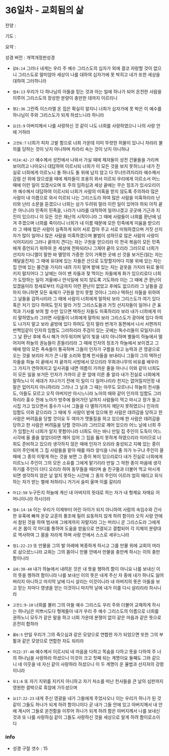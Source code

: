 # 36일차 - 교회됨의 삶

찬양 : 

기도 : 

요약 : 

성경 버전 : 개역개정판성경

- `갈6:14` 그러나 내게는 우리 주 예수 그리스도의 십자가 외에 결코 자랑할 것이 없으니 그리스도로 말미암아 세상이 나를 대하여 십자가에 못 박히고 내가 또한 세상을 대하여 그러하니라

- `엡4:13` 우리가 다 하나님의 아들을 믿는 것과 아는 일에 하나가 되어 온전한 사람을 이루어 그리스도의 장성한 분량이 충만한 데까지 이르리니

- `행2:36` 그런즉 이스라엘 온 집은 확실히 알지니 너희가 십자가에 못 박은 이 예수를 하나님이 주와 그리스도가 되게 하셨느니라 하니라

- `요15:9` 아버지께서 나를 사랑하신 것 같이 나도 너희를 사랑하였으니 나의 사랑 안에 거하라

- `고전6:7` 너희가 피차 고발 함으로 너희 가운데 이미 뚜렷한 허물이 있나니 차라리 불의를 당하는 것이 낫지 아니하며 차라리 속는 것이 낫지 아니하냐

- `마24:42-27` 예수께서 성전에서 나와서 가실 때에 제자들이 성전 건물들을 가리켜 보이려고 나아오니 대답하여 이르시되 너희가 이 모든 것을 보지 못하느냐 내가 진실로 너희에게 이르노니 돌 하나도 돌 위에 남지 않고 다 무너뜨려지리라 예수께서 감람 산 위에 앉으셨을 때에 제자들이 조용히 와서 이르되 우리에게 이르소서 어느 때에 이런 일이 있겠사오며 또 주의 임하심과 세상 끝에는 무슨 징조가 있사오리이까 예수께서 대답하여 이르시되 너희가 사람의 미혹을 받지 않도록 주의하라 많은 사람이 내 이름으로 와서 이르되 나는 그리스도라 하여 많은 사람을 미혹하리라 난리와 난리 소문을 듣겠으나 너희는 삼가 두려워 말라 이런 일이 있어야 하되 아직 끝은 아니니라 민족이 민족을, 나라가 나라를 대적하여 일어나겠고 곳곳에 기근과 지진이 있으리니 이 모든 것은 재난의 시작이니라 그 때에 사람들이 너희를 환난에 넘겨 주겠으며 너희를 죽이리니 너희가 내 이름 때문에 모든 민족에게 미움을 받으리라 그 때에 많은 사람이 실족하게 되어 서로 잡아 주고 서로 미워하겠으며 거짓 선지자가 많이 일어나 많은 사람을 미혹하겠으며 불법이 성하므로 많은 사람의 사랑이 식어지리라 그러나 끝까지 견디는 자는 구원을 얻으리라 이 천국 복음이 모든 민족에게 증언되기 위하여 온 세상에 전파되리니 그제야 끝이 오리라 그러므로 너희가 선지자 다니엘이 말한 바 멸망의 가증한 것이 거룩한 곳에 선 것을 보거든(읽는 자는 깨달을진저) 그 때에 유대에 있는 자들은 산으로 도망할지어다 지붕 위에 있는 자는 집 안에 있는 물건을 가지러 내려 가지 말며 밭에 있는 자는 겉옷을 가지러 뒤로 돌이키지 말지어다 그 날에는 아이 밴 자들과 젖 먹이는 자들에게 화가 있으리로다 너희가 도망하는 일이 겨울에나 안식일에 되지 않도록 기도하라 이는 그 때에 큰 환난이 있겠음이라 창세로부터 지금까지 이런 환난이 없었고 후에도 없으리라 그 날들을 감하지 아니하면 모든 육체가 구원을 얻지 못할 것이나 그러나 택하신 자들을 위하여 그 날들을 감하시리라 그 때에 사람이 너희에게 말하되 보라 그리스도가 여기 있다 혹은 저기 있다 하여도 믿지 말라 거짓 그리스도들과 거짓 선지자들이 일어나 큰 표적과 기사를 보여 할 수만 있으면 택하신 자들도 미혹하리라 보라 내가 너희에게 미리 말하였노라 그러면 사람들이 너희에게 말하되 보라 그리스도가 광야에 있다 하여도 나가지 말고 보라 골방에 있다 하여도 믿지 말라 번개가 동편에서 나서 서편까지 번쩍임같이 인자의 임함도 그러하리라 주검이 있는 곳에는 독수리들이 모일지니라 그 날 환난 후에 즉시 해가 어두워지며 달이 빛을 내지 아니하며 별들이 하늘에서 떨어지며 하늘의 권능들이 흔들리리라 그 때에 인자의 징조가 하늘에서 보이겠고 그 때에 땅의 모든 족속들이 통곡하며 그들이 인자가 구름을 타고 능력과 큰 영광으로 오는 것을 보리라 저가 큰 나팔 소리와 함께 천사들을 보내리니 그들이 그의 택하신 자들을 하늘 이 끝에서 저 끝까지 사방에서 모으리라 무화과나무의 비유를 배우라 그 가지가 연하여지고 잎사귀를 내면 여름이 가까운 줄을 아나니 이와 같이 너희도 이 모든 일을 보거든 인자가 가까이 곧 문 앞에 이른 줄 알라 내가 진실로 너희에게 말하노니 이 세대가 지나가기 전에 이 일이 다 일어나리라 천지는 없어질지언정 내 말은 없어지지 아니하리라 그러나 그 날과 그 때는 아무도 모르나니 하늘의 천사들도, 아들도 모르고 오직 아버지만 아시느니라 노아의 때와 같이 인자의 임함도 그러하리라 홍수 전에 노아가 방주에 들어가던 날까지 사람들이 먹고 마시고 장가 들고 시집 가고 있으면서 홍수가 나서 그들을 다 멸하기까지 깨닫지 못하였으니 인자의 임함도 이와 같으리라 그 때에 두 사람이 밭에 있으매 한 사람은 데려감을 당하고 한 사람은 버려둠을 당할 것이요 두 여자가 맷돌질을 하고 있으매 한 사람은 데려감을 당하고 한 사람은 버려둠을 당할 것이니라 그러므로 깨어 있으라 어느 날에 너희 주가 임할는지 너희가 알지 못함이니라 너희도 아는 바니 만일 집 주인이 도둑이 어느 시각에 올 줄을 알았더라면 깨어 있어 그 집을 뚫지 못하게 하였으리라 이러므로 너희도 준비하고 있으라 생각하지 않은 때에 인자가 오리라 충성되고 지혜 있는 종이 되어 주인에게 그 집 사람들을 맡아 때를 따라 양식을 나눠 줄 자가 누구냐 주인이 올 때에 그 종의 이렇게 하는 것을 보면 그 종이 복이 있으리로다 내가 진실로 너희에게 이르노니 주인이 그의 모든 소유를 그에게 맡기리라 만일 그 악한 종이 마음에 생각하기를 주인이 더디 오리라 하여 동무들을 때리며 술 친구들과 더불어 먹고 마시게 되면 생각하지 않은 날 알지 못하는 시간에 그 종의 주인이 이르러 엄히 때리고 외식하는 자가 받는 벌에 처하리니 거기서 슬피 울며 이를 갈리라

- `마12:50` 누구든지 하늘에 계신 내 아버지의 뜻대로 하는 자가 내 형제요 자매요 어머니이니라 하시더라

- `엡4:14-16` 이는 우리가 이제부터 어린 아이가 되지 아니하여 사람의 속임수와 간사한 유혹에 빠져 온갖 교훈의 풍조에 밀려 요동하지 않게 하려 함이라 오직 사랑 안에서 참된 것을 하여 범사에 그에게까지 자랄지라 그는 머리니 곧 그리스도라 그에게서 온 몸이 각 마디를 통하여 도움을 받음으로 연결되고 결합되어 각 지체의 분량대로 역사하여 그 몸을 자라게 하며 사랑 안에서 스스로 세우느니라

- `엡1:22-23` 또 만물을 그의 발 아래에 복종하게 하시고 그를 만물 위에 교회의 머리로 삼으셨느니라 교회는 그의 몸이니 만물 안에서 만물을 충만케 하시는 이의 충만함이니라

- `요6:38-40` 내가 하늘에서 내려온 것은 내 뜻을 행하려 함이 아니요 나를 보내신 이의 뜻을 행하려 함이니라 나를 보내신 이의 뜻은 내게 주신 자 중에 내가 하나도 잃어 버리지 아니하고 마지막 날에 다시 살리는 이것이니라 내 아버지의 뜻은 아들을 보고 믿는 자마다 영생을 얻는 이것이니 마지막 날에 내가 이를 다시 살리리라 하시니라

- `고전1:9-10` 너희를 불러 그의 아들 예수 그리스도 우리 주와 더불어 교제하게 하시는 하나님은 미쁘시도다 형제들아 내가 우리 주 예수 그리스도의 이름으로 너희를 권하노니 모두가 같은 말을 하고 너희 가운데 분쟁이 없이 같은 마음과 같은 뜻으로 온전히 합하라

- `롬6:5` 만일 우리가 그의 죽으심과 같은 모양으로 연합한 자가 되었으면 또한 그의 부활과 같은 모양으로 연합한 자도 되리라

- `마22:37-40` 예수께서 이르시되 네 마음을 다하고 목숨을 다하고 뜻을 다하여 주 너의 하나님을 사랑하라 하셨으니 이것이 크고 첫째 되는 계명이요 둘째도 그와 같으니 네 이웃을 네 자신 같이 사랑하라 하셨으니 이 두 계명이 온 율법과 선지자의 강령이니라

- `유1:6` 또 자기 지위를 지키지 아니하고 자기 처소를 떠난 천사들을 큰 날의 심판까지 영원한 결박으로 흑암에 가두셨으며

- `요17:22-23` 내게 주신 영광을 내가 그들에게 주었사오니 이는 우리가 하나가 된 것 같이 그들도 하나가 되게 하려 함이니이다 곧 내가 그들 안에 있고 아버지께서 내 안에 계시어 그들로 온전함을 이루어 하나가 되게 하려 함은 아버지께서 나를 보내신 것과 또 나를 사랑하심 같이 그들도 사랑하신 것을 세상으로 알게 하려 함이로소이다

### info

- 성경 구절 갯수 : 15